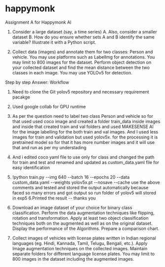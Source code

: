# happymonk
Assignment A for Happymonk AI
1. Consider a large dataset (say, a time series) A. Also, consider a smaller dataset B. How do you
ensure whether sets A and B identify the same variable? Illustrate it with a Python script.

2. Collect data (images) and annotate them for two classes: Person and vehicle. You may use
platforms such as LabelImg for annotations. You may limit to 800 images for the dataset. Perform
object detection on your collected dataset and find the mean distance between the two classes
in each image. You may use YOLOv5 for detection.

Step by step Answer:
Workflow
1. Need to clone the Git yolov5 repository and necessary requirement pacakge
2. Used google collab for GPU runtime
3. As per the question need to label two class Person and vehicle so for that used
   used coco image and created a folder train_data inside images and inside that created train and val folders 
   and used MAKESENSE AI for the image labelling for the both train and val images. And I used less images for train and validation but used 
   yolov5x. for the processing it is pretrained model so  for that it has more number images and it will use that and run as per my understading
4. And i edited coco yaml file to use only for class and changed the path for train and test and renamed and updated as custom_data.yaml file for easy identification
5. !python train.py --img 640 --batch 16 --epochs 20 --data custom_data.yaml --weights yolov5x.pt --nosave --cache
    use the above comments and tested and stored the output automatically  because faced so many errors and got output so run folder of yolov5 will stored in exp5
 6.Printed the result -- thanks you

3. Download an image dataset of your choice for binary class classification. Perform the data
augmentation techniques like flipping, rotation and transformation. Apply at least two object
classification techniques both on the augmented as well as on the original dataset. Display the
performance of the Algorithms. Prepare a comparison chart.
4. Collect images of vehicles with license plates written in Indian regional languages (eg. Hindi,
Kannada, Tamil, Telugu, Bengali, etc.). Apply Image augmentation techniques on the collected
images. Maintain separate folders for different language license plates. You may limit to 800
images in the dataset including the augmented images.
